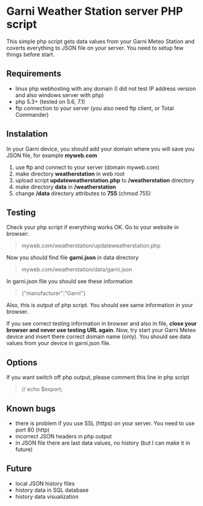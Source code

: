 # Garni Weather Station server PHP script
This simple php script gets data values from your Garni Meteo Station and coverts everything to JSON file on your server. You need to setup few things before start.

## Requirements
- linux php webhosting with any domain (I did not test IP address version and also windows server with php)
- php 5.3+ (tested on 5.6, 7.1)
- ftp connection to your server (you also need ftp client, or Total Commander)

## Instalation
In your Garni device, you should add your domain where you will save you JSON file, for example **myweb.com**

1. use ftp and connect to your server (domain myweb.com)
2. make directory **weatherstation** in web root
3. upload script **updateweatherstation.php** to **/weatherstation** directory
4. make directory **data** in **/weatherstation**
5. change **/data** directory attributes to **755** (chmod 755)

## Testing
Check your php script if everything works OK. Go to your website in browser:
> myweb.com/weatherstation/updateweatherstation.php

Now you should find file **garni.json** in data directory
> myweb.com/weatherstation/data/garni.json

In garni.json file you should see these information
>{"manufacturer":"Garni"}

Also, this is output of php script. You should see same information in your browser. 

If you see correct testing information in browser and also in file, **close your browser and never use testing URL again**. Now, try start your Garni Meteo device and insert there correct domain name (only). You should see data values from your device in garni.json file.

## Options
If you want switch off php output, please comment this line in php script
>// echo $export;

## Known bugs
- there is problem if you use SSL (https) on your server. You need to use port 80 (http)
- incorrect JSON headers in php output
- in JSON file there are last data values, no history (but I can make it in future)

## Future
- local JSON history files
- history data in SQL database
- history data visualization
